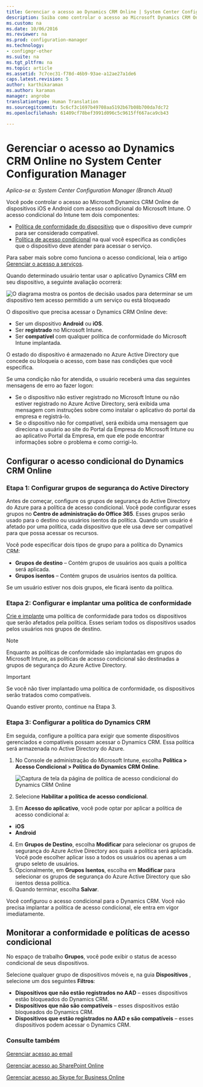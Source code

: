 ```yaml
---
title: Gerenciar o acesso ao Dynamics CRM Online | System Center Configuration Manager
description: Saiba como controlar o acesso ao Microsoft Dynamics CRM Online de dispositivos iOS e Android com acesso condicional do Microsoft Intune.
ms.custom: na
ms.date: 10/06/2016
ms.reviewer: na
ms.prod: configuration-manager
ms.technology:
- configmgr-other
ms.suite: na
ms.tgt_pltfrm: na
ms.topic: article
ms.assetid: 7c7cec31-f78d-46b9-93ae-a12ae27a1de6
caps.latest.revision: 5
author: karthikaraman
ms.author: karaman
manager: angrobe
translationtype: Human Translation
ms.sourcegitcommit: 5c6cf3c1697b49708aa5192b67b08b700da7dc72
ms.openlocfilehash: 61409cf78bef3991d096c5c9615ff667aca9cb43

---
```

# <a name="manage-dynamics-crm-online-access-in-system-center-configuration-manager"></a>Gerenciar o acesso ao Dynamics CRM Online no System Center Configuration Manager

*Aplica-se a: System Center Configuration Manager (Branch Atual)*

Você pode controlar o acesso ao Microsoft Dynamics CRM Online de dispositivos iOS e Android com acesso condicional do Microsoft Intune.  O acesso condicional do Intune tem dois componentes:
* [Política de conformidade do dispositivo](../../protect/deploy-use/device-compliance-policies.md) que o dispositivo deve cumprir para ser considerado compatível.
* [Política de acesso condicional](../../protect/deploy-use/manage-access-to-services.md) na qual você especifica as condições que o dispositivo deve atender para acessar o serviço.

Para saber mais sobre como funciona o acesso condicional, leia o artigo [Gerenciar o acesso a serviços](../../protect/deploy-use/manage-access-to-services.md).


Quando determinado usuário tentar usar o aplicativo Dynamics CRM em seu dispositivo, a seguinte avaliação ocorrerá:

![O diagrama mostra os pontos de decisão usados para determinar se um dispositivo tem acesso permitido a um serviço ou está bloqueado](../media/mdm-ca-dynamics-crm-flow-diagram.png)

O dispositivo que precisa acessar o Dynamics CRM Online deve:
* Ser um dispositivo **Android** ou **iOS**.
* Ser **registrado** no Microsoft Intune.
* Ser **compatível** com qualquer política de conformidade do Microsoft Intune implantada.

O estado do dispositivo é armazenado no Azure Active Directory que concede ou bloqueia o acesso, com base nas condições que você especifica.

Se uma condição não for atendida, o usuário receberá uma das seguintes mensagens de erro ao fazer logon:
* Se o dispositivo não estiver registrado no Microsoft Intune ou não estiver registrado no Azure Active Directory, será exibida uma mensagem com instruções sobre como instalar o aplicativo do portal da empresa e registrá-lo.
* Se o dispositivo não for compatível, será exibida uma mensagem que direciona o usuário ao site do Portal da Empresa do Microsoft Intune ou ao aplicativo Portal da Empresa, em que ele pode encontrar informações sobre o problema e como corrigi-lo.

## <a name="configure-conditional-access-for-dynamics-crm-online"></a>Configurar o acesso condicional do Dynamics CRM Online  
### <a name="step-1-configure-active-directory-security-groups"></a>Etapa 1: Configurar grupos de segurança do Active Directory

Antes de começar, configure os grupos de segurança do Active Directory do Azure para a política de acesso condicional. Você pode configurar esses grupos no **Centro de administração do Office 365**. Esses grupos serão usado para o destino ou usuários isentos da política. Quando um usuário é afetado por uma política, cada dispositivo que ele usa deve ser compatível para que possa acessar os recursos.

Você pode especificar dois tipos de grupo para a política do Dynamics CRM:
* **Grupos de destino** – Contém grupos de usuários aos quais a política será aplicada.
* **Grupos isentos** – Contém grupos de usuários isentos da política.

Se um usuário estiver nos dois grupos, ele ficará isento da política.

### <a name="step-2-configure-and-deploy-a-compliance-policy"></a>Etapa 2: Configurar e implantar uma política de conformidade
[Crie e implante](../../protect/deploy-use/device-compliance-policies.md) uma política de conformidade para todos os dispositivos que serão afetados pela política. Esses seriam todos os dispositivos usados pelos usuários nos grupos de destino.

> [!NOTE]
> Enquanto as políticas de conformidade são implantadas em grupos do Microsoft Intune, as políticas de acesso condicional são destinadas a grupos de segurança do Azure Active Directory.

> [!IMPORTANT]
> Se você não tiver implantado uma política de conformidade, os dispositivos serão tratados como compatíveis.

Quando estiver pronto, continue na Etapa 3.
### <a name="step-3-configure-the-dynamics-crm-policy"></a>Etapa 3: Configurar a política do Dynamics CRM
Em seguida, configure a política para exigir que somente dispositivos gerenciados e compatíveis possam acessar o Dynamics CRM. Essa política será armazenada no Active Directory do Azure.

1.  No Console de administração do Microsoft Intune, escolha **Política > Acesso Condicional > Política do Dynamics CRM Online**.

     ![Captura de tela da página de política de acesso condicional do Dynamics CRM Online](../media/mdm-ca-dynamics-crm-policy-configuration.png)

2.  Selecione **Habilitar a política de acesso condicional**.
3.  Em **Acesso do aplicativo**, você pode optar por aplicar a política de acesso condicional a:
  * **iOS**
  * **Android**
4.  Em **Grupos de Destino**, escolha **Modificar** para selecionar os grupos de segurança do Azure Active Directory aos quais a política será aplicada. Você pode escolher aplicar isso a todos os usuários ou apenas a um grupo seleto de usuários.
5.  Opcionalmente, em **Grupos Isentos**, escolha em **Modificar** para selecionar os grupos de segurança do Azure Active Directory que são isentos dessa política.
6.  Quando terminar, escolha **Salvar**.

Você configurou o acesso condicional para o Dynamics CRM. Você não precisa implantar a política de acesso condicional, ele entra em vigor imediatamente.
##  <a name="monitor-the-compliance-and-conditional-access-policies"></a>Monitorar a conformidade e políticas de acesso condicional

No espaço de trabalho **Grupos**, você pode exibir o status de acesso condicional de seus dispositivos.

Selecione qualquer grupo de dispositivos móveis e, na guia **Dispositivos** , selecione um dos seguintes **Filtros**:
* **Dispositivos que não estão registrados no AAD** – esses dispositivos estão bloqueados do Dynamics CRM.
* **Dispositivos que não são compatíveis** – esses dispositivos estão bloqueados do Dynamics CRM.
* **Dispositivos que estão registrados no AAD e são compatíveis** – esses dispositivos podem acessar o Dynamics CRM.

###  <a name="see-also"></a>Consulte também
[Gerenciar acesso ao email](../../protect/deploy-use/manage-email-access.md)

[Gerenciar acesso ao SharePoint Online](../../protect/deploy-use/manage-sharepoint-online-access.md)

[Gerenciar acesso ao Skype for Business Online](../../protect/deploy-use/manage-skype-for-business-online-access.md)



<!--HONumber=Nov16_HO1-->


